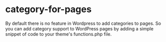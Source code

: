 # category-for-pages


By default there is no feature in Wordpress to add categories to pages. So you can add category support to WordPress pages by adding a simple snippet of code to your theme's functions.php file. 
